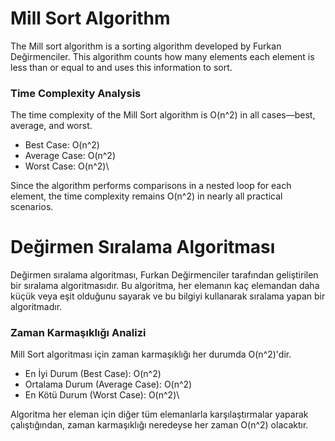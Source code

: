 # Mill Sort Algorithm
The Mill sort algorithm is a sorting algorithm developed by Furkan Değirmenciler. This algorithm counts how many elements each element is less than or equal to and uses this information to sort.

### Time Complexity Analysis
The time complexity of the Mill Sort algorithm is O(n^2) in all cases—best, average, and worst.
- Best Case: O(n^2)
- Average Case: O(n^2)
- Worst Case: O(n^2)\

Since the algorithm performs comparisons in a nested loop for each element, the time complexity remains O(n^2) in nearly all practical scenarios.


# Değirmen Sıralama Algoritması
Değirmen sıralama algoritması, Furkan Değirmenciler tarafından geliştirilen bir sıralama algoritmasıdır. Bu algoritma, her elemanın kaç elemandan daha küçük veya eşit olduğunu sayarak ve bu bilgiyi kullanarak sıralama yapan bir algoritmadır.

### Zaman Karmaşıklığı Analizi
Mill Sort algoritması için zaman karmaşıklığı her durumda O(n^2)'dir.
- En İyi Durum (Best Case): O(n^2)
- Ortalama Durum (Average Case): O(n^2)
- En Kötü Durum (Worst Case): O(n^2)\

Algoritma her eleman için diğer tüm elemanlarla karşılaştırmalar yaparak çalıştığından, zaman karmaşıklığı neredeyse her zaman O(n^2) olacaktır.
